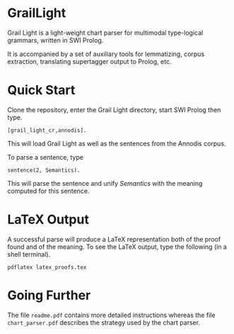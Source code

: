 # GrailLight
Grail Light is a light-weight chart parser for multimodal type-logical
grammars, written in SWI Prolog.

It is accompanied by a set of auxiliary tools for lemmatizing,
corpus extraction, translating supertagger output to Prolog, etc.

# Quick Start

Clone the repository, enter the Grail Light directory, start SWI
Prolog then type.

`[grail_light_cr,annodis].`

This will load Grail Light as well as the sentences from the Annodis
corpus.

To parse a sentence, type

`sentence(2, Semantics).`

This will parse the sentence and unify _Semantics_ with the meaning
computed for this sentence.

# LaTeX Output

A successful parse will produce a LaTeX representation both of the
proof found and of the meaning. To see the LaTeX output, type the
following (in a shell terminal).

`pdflatex latex_proofs.tex`

# Going Further

The file `readme.pdf` contains more detailed instructions whereas the
file `chart_parser.pdf` describes the strategy used by the chart parser.
